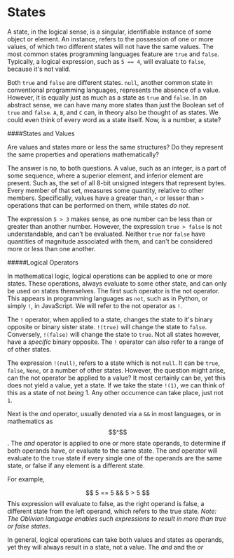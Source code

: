 # States

A state, in the logical sense, is a singular, identifiable instance of some object or element. An instance, refers to the possession of one or more values, of which two different states will not have the same values. The most common states programming languages feature are `true` and `false`. Typically, a logical expression, such as `5 == 4`, will evaluate to `false`, because it's not valid. 

Both `true` and `false` are different states. `null`, another common state in conventional programming languages, represents the absence of a value. However, it is equally just as much as a state as `true` and `false`. In an abstract sense, we can have many more states than just the Boolean set of `true` and `false`. `A`, `B`, and `C` can, in theory also be thought of as states. We could even think of every word as a state itself. Now, is a number, a state?

####States and Values

Are values and states more or less the same structures? Do they represent the same properties and operations mathematically?

The answer is no, to both questions. A value, such as an integer, is a part of some sequence, where a superior element, and inferior element are present. Such as, the set of all 8-bit unsigned integers that represent bytes. Every member of that set, measures some quantity, relative to other members. Specifically, values have a greater than, `<` or lesser than `>` operations that can be performed on them, while states *do not*. 

The expression `5 > 3` makes sense, as one number can be less than or greater than another number. However, the expression `true > false` is not understandable, and can't be evaluated. Neither `true` nor `false` have quantities of magnitude associated with them, and can't be considered more or less than one another.

#####Logical Operators

In mathematical logic, logical operations can be applied to one or more states. These operations, always evaluate to some other state, and can only be used on states themselves. The first such operator is the not operator. This appears in programming languages as `not`, such as in Python, or simply `!`, in JavaScript. We will refer to the not operator as `!`.

The `!` operator, when applied to a state, changes the state to it's binary opposite or binary sister state. `!(true)` will change the state to `false`. Conversely, `!(false)` will change the state to `true`. Not all states however, have a *specific* binary opposite. The `!` operator can also refer to a range of of other states. 

The expression `!(null)`, refers to a state which is not `null`. It can be `true`, `false`, `None`, or a number of other states. However, the question might arise, can the not operator be applied to a value? It most certainly can be, yet this does not yield a value, yet a state. If we take the state `!(1)`, we can think of this as a state of not *being* 1. Any other occurrence can take place, just not `1`. 

Next is the *and* operator, usually denoted via a `&&` in most languages, or in mathematics as $$^$$. The *and* operator is applied to one or more state operands, to determine if both operands have, or evaluate to the same state. The *and* operator will evaluate to the `true` state if every single one of the operands are the same state, or false if any element is a different state.

For example,

$$
5 == 5 && 5 > 5
$$
This expression will evaluate to false, as the right operand is false, a different state from the left operand, which refers to the true state. *Note: The Oblivion language enables such expressions to result in more than true or false states*.

In general, logical operations can take both values and states as operands, yet they will always result in a state, not a value. The *and* and the *or*